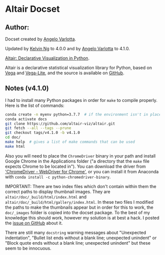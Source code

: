 Altair Docset
=======================

## Author:

Docset created by [Angelo Varlotta](https://github.com/capac).

Updated by [Kelvin Ng](https://github.com/hoishing) to 4.0.0 and by [Angelo Varlotta](https://github.com/capac) to 4.1.0.


[Altair: Declarative Visualization in Python](https://altair-viz.github.io/index.html).

Altair is a declarative statistical visualization library for Python, based on [Vega](http://vega.github.io/vega) and [Vega-Lite](http://vega.github.io/vega-lite), and the source is available on [GitHub](http://github.com/altair-viz/altair).


## Notes (v4.1.0)

I had to install many Python packages in order for `make` to compile properly. Here is the list of commands:

```bash
conda create -n myenv python=3.7.7  # if the environment isn't in place
conda activate docs
git clone https://github.com/altair-viz/altair.git
git fetch --all --tags --prune
git checkout tags/v4.1.0 -b v4.1.0
cd doc/
make help  # gives a list of make commands that can be used
make html
```


Also you will need to place the `ChromeDriver` binary in your path and install Google Chrome in the Applications folder ("a directory that the `make` file expects Chrome to be located in"). You can download the driver from ['ChromeDriver - WebDriver for Chrome'](https://sites.google.com/a/chromium.org/chromedriver/home), or you can install it from Anaconda with `conda install -c python-chromedriver-binary`.

IMPORTANT: There are two index files which don't contain within them the correct paths to display thumbnail images. They are `altair/doc/_build/html/index.html` and `altair/doc/_build/html/gallery/index.html`. In these two files I modified the paths to make the thumbnails appear but in order for this to work, the `doc/_images` folder is copied into the docset package. To the best of my knowledge this should work, however my solution is at best a hack. I posted the [issue on GitHub](https://github.com/altair-viz/altair/issues/2092) about it.

There are still many `docstring` warning messages about "Unexpected indentation", "Bullet list ends without a blank line; unexpected unindent" or "Block quote ends without a blank line; unexpected unindent" but these seem to be innocuous.
